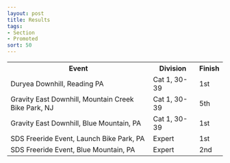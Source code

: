 ```yaml
---
layout: post
title: Results
tags:
- Section
- Promoted
sort: 50
---
```



<table class="table">
    <tr>
        <th>
            Event
        </th>
        <th>
            Division
        </th>
        <th>
            Finish
        </th>
    </tr>
    <tr>
        <td>
            Duryea Downhill, Reading PA
        </td>
        <td>
            Cat 1, 30-39
        </td>
        <td>
            1st
        </td>
    </tr>
    <tr>
        <td>
            Gravity East Downhill, Mountain Creek Bike Park, NJ
        </td>
        <td>
            Cat 1, 30-39
        </td>
        <td>
            5th
        </td>
    </tr>
    <tr>
        <td>
            Gravity East Downhill, Blue Mountain, PA
        </td>
        <td>
            Cat 1, 30-39
        </td>
        <td>
            1st
        </td>
    </tr>
    <tr>
        <td>
            SDS Freeride Event, Launch Bike Park, PA
        </td>
        <td>Expert</td>
        <td>
            1st
        </td>
    </tr>
    <tr>
        <td>
            SDS Freeride Event, Blue Mountain, PA
        </td>
        <td>
            Expert
        </td>
        <td>
            2nd
        </td>
    </tr>
</table>

